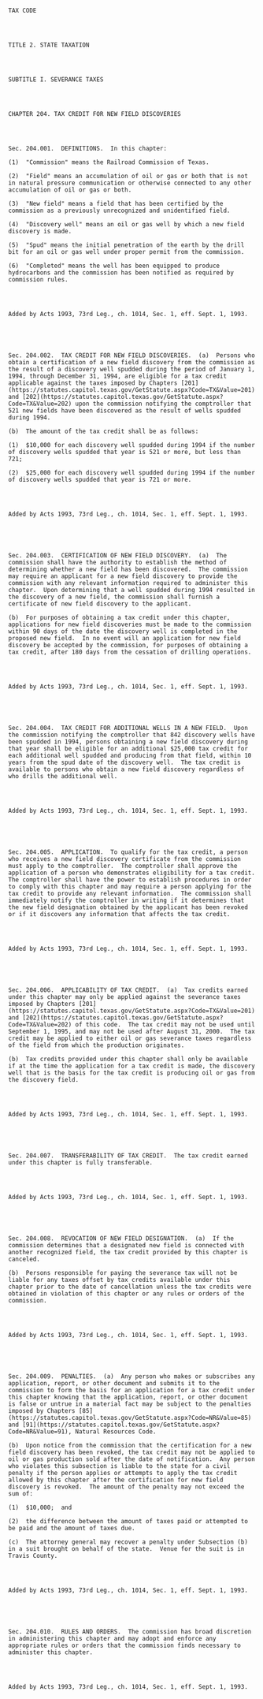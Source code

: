 ﻿
    
    
    	
    					
    
    
    TAX CODE
    
      
    
    
    TITLE 2. STATE TAXATION
    
      
    
    
    SUBTITLE I. SEVERANCE TAXES
    
      
    
    
    CHAPTER 204. TAX CREDIT FOR NEW FIELD DISCOVERIES
    
      
    
    
    Sec. 204.001.  DEFINITIONS.  In this chapter:
    
    (1)  "Commission" means the Railroad Commission of Texas.
    
    (2)  "Field" means an accumulation of oil or gas or both that is not in natural pressure communication or otherwise connected to any other accumulation of oil or gas or both.
    
    (3)  "New field" means a field that has been certified by the commission as a previously unrecognized and unidentified field.
    
    (4)  "Discovery well" means an oil or gas well by which a new field discovery is made.
    
    (5)  "Spud" means the initial penetration of the earth by the drill bit for an oil or gas well under proper permit from the commission.
    
    (6)  "Completed" means the well has been equipped to produce hydrocarbons and the commission has been notified as required by commission rules.
    
    
    
    
    Added by Acts 1993, 73rd Leg., ch. 1014, Sec. 1, eff. Sept. 1, 1993.
    
    
    
    
    
    Sec. 204.002.  TAX CREDIT FOR NEW FIELD DISCOVERIES.  (a)  Persons who obtain a certification of a new field discovery from the commission as the result of a discovery well spudded during the period of January 1, 1994, through December 31, 1994, are eligible for a tax credit applicable against the taxes imposed by Chapters [201](https://statutes.capitol.texas.gov/GetStatute.aspx?Code=TX&Value=201) and [202](https://statutes.capitol.texas.gov/GetStatute.aspx?Code=TX&Value=202) upon the commission notifying the comptroller that 521 new fields have been discovered as the result of wells spudded during 1994.
    
    (b)  The amount of the tax credit shall be as follows:
    
    (1)  $10,000 for each discovery well spudded during 1994 if the number of discovery wells spudded that year is 521 or more, but less than 721;
    
    (2)  $25,000 for each discovery well spudded during 1994 if the number of discovery wells spudded that year is 721 or more.
    
    
    
    
    Added by Acts 1993, 73rd Leg., ch. 1014, Sec. 1, eff. Sept. 1, 1993.
    
    
    
    
    
    Sec. 204.003.  CERTIFICATION OF NEW FIELD DISCOVERY.  (a)  The commission shall have the authority to establish the method of determining whether a new field has been discovered.  The commission may require an applicant for a new field discovery to provide the commission with any relevant information required to administer this chapter.  Upon determining that a well spudded during 1994 resulted in the discovery of a new field, the commission shall furnish a certificate of new field discovery to the applicant.
    
    (b)  For purposes of obtaining a tax credit under this chapter, applications for new field discoveries must be made to the commission within 90 days of the date the discovery well is completed in the proposed new field.  In no event will an application for new field discovery be accepted by the commission, for purposes of obtaining a tax credit, after 180 days from the cessation of drilling operations.
    
    
    
    
    Added by Acts 1993, 73rd Leg., ch. 1014, Sec. 1, eff. Sept. 1, 1993.
    
    
    
    
    
    Sec. 204.004.  TAX CREDIT FOR ADDITIONAL WELLS IN A NEW FIELD.  Upon the commission notifying the comptroller that 842 discovery wells have been spudded in 1994, persons obtaining a new field discovery during that year shall be eligible for an additional $25,000 tax credit for each additional well spudded and producing from that field, within 10 years from the spud date of the discovery well.  The tax credit is available to persons who obtain a new field discovery regardless of who drills the additional well.
    
    
    
    
    Added by Acts 1993, 73rd Leg., ch. 1014, Sec. 1, eff. Sept. 1, 1993.
    
    
    
    
    
    Sec. 204.005.  APPLICATION.  To qualify for the tax credit, a person who receives a new field discovery certificate from the commission must apply to the comptroller.  The comptroller shall approve the application of a person who demonstrates eligibility for a tax credit.  The comptroller shall have the power to establish procedures in order to comply with this chapter and may require a person applying for the tax credit to provide any relevant information.  The commission shall immediately notify the comptroller in writing if it determines that the new field designation obtained by the applicant has been revoked or if it discovers any information that affects the tax credit.
    
    
    
    
    Added by Acts 1993, 73rd Leg., ch. 1014, Sec. 1, eff. Sept. 1, 1993.
    
    
    
    
    
    Sec. 204.006.  APPLICABILITY OF TAX CREDIT.  (a)  Tax credits earned under this chapter may only be applied against the severance taxes imposed by Chapters [201](https://statutes.capitol.texas.gov/GetStatute.aspx?Code=TX&Value=201) and [202](https://statutes.capitol.texas.gov/GetStatute.aspx?Code=TX&Value=202) of this code.  The tax credit may not be used until September 1, 1995, and may not be used after August 31, 2000.  The tax credit may be applied to either oil or gas severance taxes regardless of the field from which the production originates.
    
    (b)  Tax credits provided under this chapter shall only be available if at the time the application for a tax credit is made, the discovery well that is the basis for the tax credit is producing oil or gas from the discovery field.
    
    
    
    
    Added by Acts 1993, 73rd Leg., ch. 1014, Sec. 1, eff. Sept. 1, 1993.
    
    
    
    
    
    Sec. 204.007.  TRANSFERABILITY OF TAX CREDIT.  The tax credit earned under this chapter is fully transferable.
    
    
    
    
    Added by Acts 1993, 73rd Leg., ch. 1014, Sec. 1, eff. Sept. 1, 1993.
    
    
    
    
    
    Sec. 204.008.  REVOCATION OF NEW FIELD DESIGNATION.  (a)  If the commission determines that a designated new field is connected with another recognized field, the tax credit provided by this chapter is canceled.
    
    (b)  Persons responsible for paying the severance tax will not be liable for any taxes offset by tax credits available under this chapter prior to the date of cancellation unless the tax credits were obtained in violation of this chapter or any rules or orders of the commission.
    
    
    
    
    Added by Acts 1993, 73rd Leg., ch. 1014, Sec. 1, eff. Sept. 1, 1993.
    
    
    
    
    
    Sec. 204.009.  PENALTIES.  (a)  Any person who makes or subscribes any application, report, or other document and submits it to the commission to form the basis for an application for a tax credit under this chapter knowing that the application, report, or other document is false or untrue in a material fact may be subject to the penalties imposed by Chapters [85](https://statutes.capitol.texas.gov/GetStatute.aspx?Code=NR&Value=85) and [91](https://statutes.capitol.texas.gov/GetStatute.aspx?Code=NR&Value=91), Natural Resources Code.
    
    (b)  Upon notice from the commission that the certification for a new field discovery has been revoked, the tax credit may not be applied to oil or gas production sold after the date of notification.  Any person who violates this subsection is liable to the state for a civil penalty if the person applies or attempts to apply the tax credit allowed by this chapter after the certification for new field discovery is revoked.  The amount of the penalty may not exceed the sum of:
    
    (1)  $10,000;  and
    
    (2)  the difference between the amount of taxes paid or attempted to be paid and the amount of taxes due.
    
    (c)  The attorney general may recover a penalty under Subsection (b) in a suit brought on behalf of the state.  Venue for the suit is in Travis County.
    
    
    
    
    Added by Acts 1993, 73rd Leg., ch. 1014, Sec. 1, eff. Sept. 1, 1993.
    
    
    
    
    
    Sec. 204.010.  RULES AND ORDERS.  The commission has broad discretion in administering this chapter and may adopt and enforce any appropriate rules or orders that the commission finds necessary to administer this chapter.
    
    
    
    
    Added by Acts 1993, 73rd Leg., ch. 1014, Sec. 1, eff. Sept. 1, 1993.
    
    
    
    
    				
